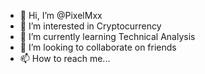 - 👋 Hi, I’m @PixelMxx
- 👀 I’m interested in Cryptocurrency
- 🌱 I’m currently learning Technical Analysis 
- 💞️ I’m looking to collaborate on friends
- 📫 How to reach me...

<!---
PixelMxx/PixelMxx is a ✨ special ✨ repository because its `README.md` (this file) appears on your GitHub profile.
You can click the Preview link to take a look at your changes.
--->
